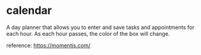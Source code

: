 # calendar

A day planner that allows you to enter and save tasks and appointments for each hour. As each hour passes, the color of the box will change.

reference:
https://momentjs.com/
